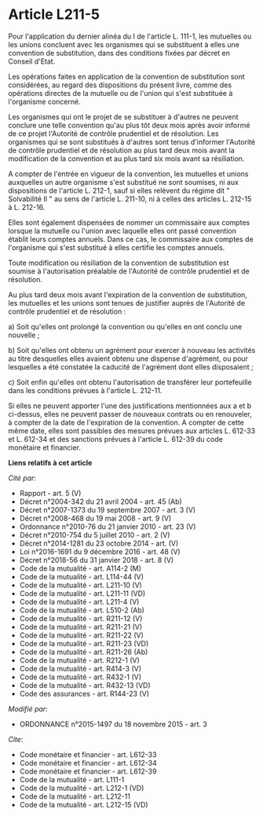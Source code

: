 # Article L211-5

Pour l'application du dernier alinéa du I de l'article L. 111-1, les mutuelles ou les unions concluent avec les organismes
qui se substituent à elles une convention de substitution, dans des conditions fixées par décret en Conseil d'Etat. 

Les opérations faites en application de la convention de substitution sont considérées, au regard des dispositions du présent
livre, comme des opérations directes de la mutuelle ou de l'union qui s'est substituée à l'organisme concerné. 

Les organismes qui ont le projet de se substituer à d'autres ne peuvent conclure une telle convention qu'au plus tôt deux
mois après avoir informé de ce projet l'Autorité de contrôle prudentiel et de résolution. Les organismes qui se sont
substitués à d'autres sont tenus d'informer l'Autorité de contrôle prudentiel et de résolution au plus tard deux mois avant
la modification de la convention et au plus tard six mois avant sa résiliation. 

A compter de l'entrée en vigueur de la convention, les mutuelles et unions auxquelles un autre organisme s'est substitué ne
sont soumises, ni aux dispositions de l'article L. 212-1, sauf si elles relèvent du régime dit " Solvabilité II " au sens de
l'article L. 211-10, ni à celles des articles L. 212-15 à L. 212-16. 

Elles sont également dispensées de nommer un commissaire aux comptes lorsque la mutuelle ou l'union avec laquelle elles ont
passé convention établit leurs comptes annuels. Dans ce cas, le commissaire aux comptes de l'organisme qui s'est substitué à
elles certifie les comptes annuels. 

Toute modification ou résiliation de la convention de substitution est soumise à l'autorisation préalable de l'Autorité de
contrôle prudentiel et de résolution. 

Au plus tard deux mois avant l'expiration de la convention de substitution, les mutuelles et les unions sont tenues de
justifier auprès de l'Autorité de contrôle prudentiel et de résolution : 

a) Soit qu'elles ont prolongé la convention ou qu'elles en ont conclu une nouvelle ; 

b) Soit qu'elles ont obtenu un agrément pour exercer à nouveau les activités au titre desquelles elles avaient obtenu une
dispense d'agrément, ou pour lesquelles a été constatée la caducité de l'agrément dont elles disposaient ; 

c) Soit enfin qu'elles ont obtenu l'autorisation de transférer leur portefeuille dans les conditions prévues à l'article L.
212-11. 

Si elles ne peuvent apporter l'une des justifications mentionnées aux a et b ci-dessus, elles ne peuvent passer de nouveaux
contrats ou en renouveler, à compter de la date de l'expiration de la convention. A compter de cette même date, elles sont
passibles des mesures prévues aux articles L. 612-33 et L. 612-34 et des sanctions prévues à l'article L. 612-39 du code
monétaire et financier.

**Liens relatifs à cet article**

_Cité par_:

  - Rapport - art. 5 (V)
  - Décret n°2004-342 du 21 avril 2004 - art. 45 (Ab)
  - Décret n°2007-1373 du 19 septembre 2007 - art. 3 (V)
  - Décret n°2008-468 du 19 mai 2008 - art. 9 (V)
  - Ordonnance n°2010-76 du 21 janvier 2010 - art. 23 (V)
  - Décret n°2010-754 du 5 juillet 2010 - art. 2 (V)
  - Décret n°2014-1281 du 23 octobre 2014 - art. (V)
  - Loi n°2016-1691 du 9 décembre 2016 - art. 48 (V)
  - Décret n°2018-56 du 31 janvier 2018 - art. 8 (V)
  - Code de la mutualité - art. A114-2 (M)
  - Code de la mutualité - art. L114-44 (V)
  - Code de la mutualité - art. L211-10 (V)
  - Code de la mutualité - art. L211-11 (VD)
  - Code de la mutualité - art. L211-4 (V)
  - Code de la mutualité - art. L510-2 (Ab)
  - Code de la mutualité - art. R211-12 (V)
  - Code de la mutualité - art. R211-21 (V)
  - Code de la mutualité - art. R211-22 (V)
  - Code de la mutualité - art. R211-23 (VD)
  - Code de la mutualité - art. R211-26 (Ab)
  - Code de la mutualité - art. R212-1 (V)
  - Code de la mutualité - art. R414-3 (V)
  - Code de la mutualité - art. R432-1 (V)
  - Code de la mutualité - art. R432-13 (VD)
  - Code des assurances - art. R144-23 (V)

_Modifié par_:

  - ORDONNANCE n°2015-1497 du 18 novembre 2015 - art. 3

_Cite_:

  - Code monétaire et financier - art. L612-33
  - Code monétaire et financier - art. L612-34
  - Code monétaire et financier - art. L612-39
  - Code de la mutualité - art. L111-1
  - Code de la mutualité - art. L212-1 (VD)
  - Code de la mutualité - art. L212-11
  - Code de la mutualité - art. L212-15 (VD)
